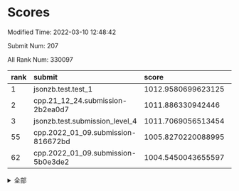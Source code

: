 # Scores

Modified Time: 2022-03-10 12:48:42

Submit Num: 207

All Rank Num: 330097

| rank |               submit               |       score        |       sigma        | pk_num |
| :--- | :--------------------------------- | :----------------- | :----------------- | :----- |
| 1    | jsonzb.test.test_1                 | 1012.9580699623125 | 0.7927371253853247 | 6376   |
| 2    | cpp.21_12_24.submission-2b2ea0d7   | 1011.886330942446  | 0.7985354012595902 | 6381   |
| 3    | jsonzb.test.submission_level_4     | 1011.7069056513454 | 0.7990852130227692 | 6379   |
| 55   | cpp.2022_01_09.submission-816672bd | 1005.8270220088995 | 0.710899066608051  | 6382   |
| 62   | cpp.2022_01_09.submission-5b0e3de2 | 1004.5450043655597 | 0.7180255606160806 | 6377   |


<details>
<summary>全部</summary>

| rank |                 submit                 |       score        |       sigma        | pk_num |
| :--- | :------------------------------------- | :----------------- | :----------------- | :----- |
| 1    | jsonzb.test.test_1                     | 1012.9580699623125 | 0.7927371253853247 | 6376   |
| 2    | cpp.21_12_24.submission-2b2ea0d7       | 1011.886330942446  | 0.7985354012595902 | 6381   |
| 3    | jsonzb.test.submission_level_4         | 1011.7069056513454 | 0.7990852130227692 | 6379   |
| 4    | gobigger.level_3.submission_level_3_25 | 1011.4658636330863 | 0.7738249963857612 | 6377   |
| 5    | gobigger.level_3.submission_level_3_5  | 1011.3451273954852 | 0.7870447895815933 | 6378   |
| 6    | gobigger.level_3.submission_level_3_1  | 1011.191419022244  | 0.7688417163376462 | 6370   |
| 7    | gobigger.level_3.submission_level_3_46 | 1011.0175352520349 | 0.7508029832226449 | 6382   |
| 8    | gobigger.level_3.submission_level_3_17 | 1010.8148296192431 | 0.759737339085852  | 6376   |
| 9    | gobigger.level_3.submission_level_3_43 | 1010.7630091361568 | 0.7605466900419252 | 6380   |
| 10   | gobigger.level_3.submission_level_3_2  | 1010.6449671546541 | 0.773081698042266  | 6377   |
| 11   | gobigger.level_3.submission_level_3_9  | 1010.5825173466155 | 0.7535643875887789 | 6377   |
| 12   | gobigger.level_3.submission_level_3_41 | 1010.5511571289773 | 0.7560514595035916 | 6380   |
| 13   | gobigger.level_3.submission_level_3_23 | 1010.5235646810336 | 0.7692030074468589 | 6382   |
| 14   | gobigger.level_3.submission_level_3_16 | 1010.4778421402525 | 0.7520138272469619 | 6377   |
| 15   | gobigger.level_3.submission_level_3_29 | 1010.3434331220695 | 0.7578858512455928 | 6378   |
| 16   | gobigger.level_3.submission_level_3_49 | 1010.2931662332217 | 0.7511636784269557 | 6374   |
| 17   | gobigger.level_3.submission_level_3_38 | 1010.2752808396712 | 0.7489215772744571 | 6373   |
| 18   | gobigger.level_3.submission_level_3_37 | 1010.2201245373545 | 0.7807897680389976 | 6379   |
| 19   | gobigger.level_3.submission_level_3_12 | 1010.1909871991826 | 0.7563876605177393 | 6378   |
| 20   | gobigger.level_3.submission_level_3_26 | 1010.103964216339  | 0.7486985876195367 | 6374   |
| 21   | gobigger.level_3.submission_level_3_31 | 1010.0219881548315 | 0.7469968634521792 | 6378   |
| 22   | gobigger.level_3.submission_level_3_48 | 1010.0020855090701 | 0.7561725645301751 | 6375   |
| 23   | gobigger.level_3.submission_level_3_14 | 1009.9752607686712 | 0.7617649952561332 | 6372   |
| 24   | gobigger.level_3.submission_level_3_28 | 1009.8883949972825 | 0.7332909377169875 | 6375   |
| 25   | gobigger.level_3.submission_level_3_6  | 1009.8869690807098 | 0.7585941149280249 | 6378   |
| 26   | gobigger.level_3.submission_level_3_24 | 1009.8671855941965 | 0.7362721053245788 | 6378   |
| 27   | gobigger.level_3.submission_level_3_45 | 1009.8334552990272 | 0.7736436607730429 | 6379   |
| 28   | gobigger.level_3.submission_level_3_13 | 1009.7828587096211 | 0.7505373137838931 | 6377   |
| 29   | gobigger.level_3.submission_level_3_33 | 1009.7095389781318 | 0.7569621673786755 | 6379   |
| 30   | gobigger.level_3.submission_level_3_44 | 1009.6472962956234 | 0.7607181714824107 | 6372   |
| 31   | gobigger.level_3.submission_level_3_42 | 1009.603489319756  | 0.7515437813888531 | 6380   |
| 32   | gobigger.level_3.submission_level_3_8  | 1009.598439872317  | 0.7624978886351632 | 6377   |
| 33   | gobigger.level_3.submission_level_3_19 | 1009.5825596287956 | 0.7643236903446315 | 6383   |
| 34   | gobigger.level_3.submission_level_3_15 | 1009.5220813699547 | 0.7831741035146532 | 6376   |
| 35   | gobigger.level_3.submission_level_3_0  | 1009.4941844006652 | 0.750834306702908  | 6380   |
| 36   | gobigger.level_3.submission_level_3_21 | 1009.4744807998137 | 0.7558384128351793 | 6372   |
| 37   | gobigger.level_3.submission_level_3_10 | 1009.4428762703586 | 0.7403377055355568 | 6377   |
| 38   | gobigger.level_3.submission_level_3_3  | 1009.4201743291261 | 0.7619718193177982 | 6376   |
| 39   | gobigger.level_3.submission_level_3_22 | 1009.3925905474536 | 0.7511874813504827 | 6374   |
| 40   | gobigger.level_3.submission_level_3_4  | 1009.390659250932  | 0.7781808580300005 | 6381   |
| 41   | gobigger.level_3.submission_level_3_39 | 1009.3767912275393 | 0.737352229397124  | 6381   |
| 42   | gobigger.level_3.submission_level_3_35 | 1009.3654909331854 | 0.7385819577710278 | 6377   |
| 43   | gobigger.level_3.submission_level_3_20 | 1009.2993762909159 | 0.7744548207977469 | 6376   |
| 44   | gobigger.level_3.submission_level_3_36 | 1009.1453002585524 | 0.7595476681160946 | 6381   |
| 45   | gobigger.level_3.submission_level_3_27 | 1009.1136576614826 | 0.7437098470486245 | 6379   |
| 46   | gobigger.level_3.submission_level_3_30 | 1009.0418459756047 | 0.74400974322719   | 6377   |
| 47   | gobigger.level_3.submission_level_3_7  | 1009.0227058033759 | 0.7416223346536102 | 6374   |
| 48   | gobigger.level_3.submission_level_3_11 | 1009.0181724148616 | 0.7557109040395371 | 6381   |
| 49   | gobigger.level_3.submission_level_3_32 | 1008.7906539063235 | 0.737384566980775  | 6380   |
| 50   | gobigger.level_3.submission_level_3_47 | 1008.773706865345  | 0.7363676901349883 | 6381   |
| 51   | gobigger.level_3.submission_level_3_40 | 1008.6911188450094 | 0.7660794632076481 | 6378   |
| 52   | gobigger.level_3.submission_level_3_34 | 1008.6455261130375 | 0.7146776737278002 | 6378   |
| 53   | gobigger.level_3.submission_level_3_18 | 1008.4604910967695 | 0.7360769136497964 | 6377   |
| 54   | gobigger.level_1.submission_level_1_26 | 1006.0845709475321 | 0.7446255400914262 | 6381   |
| 55   | cpp.2022_01_09.submission-816672bd     | 1005.8270220088995 | 0.710899066608051  | 6382   |
| 56   | gobigger.level_1.submission_level_1_19 | 1005.8038172690945 | 0.716808213514475  | 6376   |
| 57   | gobigger.level_1.submission_level_1_6  | 1004.9128938588843 | 0.7200054543612159 | 6381   |
| 58   | gobigger.level_1.submission_level_1_39 | 1004.8479652544794 | 0.7264315276710168 | 6379   |
| 59   | gobigger.level_1.submission_level_1_49 | 1004.8107136925435 | 0.7152389162740356 | 6379   |
| 60   | gobigger.level_1.submission_level_1_2  | 1004.6145544557457 | 0.7178264346531513 | 6382   |
| 61   | gobigger.level_1.submission_level_1_29 | 1004.5809530248257 | 0.737955746520364  | 6381   |
| 62   | cpp.2022_01_09.submission-5b0e3de2     | 1004.5450043655597 | 0.7180255606160806 | 6377   |
| 63   | gobigger.level_1.submission_level_1_16 | 1004.5418402634192 | 0.7218227630658792 | 6377   |
| 64   | gobigger.level_1.submission_level_1_31 | 1004.3909207739371 | 0.7290053797630325 | 6380   |
| 65   | gobigger.level_1.submission_level_1_37 | 1004.3495368084284 | 0.7261297196691502 | 6381   |
| 66   | gobigger.level_1.submission_level_1_18 | 1004.337467169957  | 0.7025150128673637 | 6378   |
| 67   | gobigger.level_1.submission_level_1_12 | 1004.1333274216871 | 0.7257550390402637 | 6380   |
| 68   | gobigger.level_1.submission_level_1_4  | 1004.092020338123  | 0.7150560277830974 | 6377   |
| 69   | gobigger.level_1.submission_level_1_33 | 1004.0625330302762 | 0.7034986827587562 | 6375   |
| 70   | gobigger.level_1.submission_level_1_14 | 1003.9650433309499 | 0.7305061677790319 | 6380   |
| 71   | gobigger.level_1.submission_level_1_11 | 1003.9256569726676 | 0.7163188712643769 | 6383   |
| 72   | gobigger.level_1.submission_level_1_32 | 1003.8326111420891 | 0.7179088529877774 | 6380   |
| 73   | gobigger.level_1.submission_level_1_48 | 1003.7891313532118 | 0.7130366798766001 | 6380   |
| 74   | gobigger.level_1.submission_level_1_30 | 1003.6321435397421 | 0.7098337131370115 | 6380   |
| 75   | gobigger.level_1.submission_level_1_46 | 1003.6064337947671 | 0.7266544072924597 | 6379   |
| 76   | gobigger.level_1.submission_level_1_28 | 1003.595172339824  | 0.7150940432804352 | 6378   |
| 77   | gobigger.level_1.submission_level_1_5  | 1003.5777336938711 | 0.7213115718764568 | 6378   |
| 78   | gobigger.level_1.submission_level_1_45 | 1003.562582222165  | 0.7121950288545518 | 6379   |
| 79   | gobigger.level_1.submission_level_1_44 | 1003.5353540663209 | 0.7208194674090792 | 6382   |
| 80   | gobigger.level_1.submission_level_1_27 | 1003.465155327618  | 0.7386575885648091 | 6379   |
| 81   | gobigger.level_1.submission_level_1_17 | 1003.4526760961229 | 0.7163955363856115 | 6377   |
| 82   | gobigger.level_1.submission_level_1_35 | 1003.298162764574  | 0.7132470370602098 | 6373   |
| 83   | gobigger.level_1.submission_level_1_7  | 1003.279542445672  | 0.70748349869121   | 6381   |
| 84   | gobigger.level_1.submission_level_1_42 | 1003.2712425155263 | 0.7241946826070892 | 6372   |
| 85   | gobigger.level_1.submission_level_1_41 | 1003.2405851297476 | 0.7160043617228691 | 6379   |
| 86   | gobigger.level_1.submission_level_1_9  | 1003.2334446536739 | 0.713860623837181  | 6379   |
| 87   | gobigger.level_1.submission_level_1_20 | 1003.2175865865734 | 0.7190314082761323 | 6379   |
| 88   | gobigger.level_1.submission_level_1_21 | 1003.1638060739531 | 0.7159465006774052 | 6379   |
| 89   | gobigger.level_1.submission_level_1_3  | 1003.093021089869  | 0.7149688760089626 | 6377   |
| 90   | gobigger.level_1.submission_level_1_36 | 1003.046197490853  | 0.714275465772861  | 6379   |
| 91   | gobigger.level_1.submission_level_1_38 | 1003.0306788608549 | 0.721527282363194  | 6380   |
| 92   | gobigger.level_1.submission_level_1_13 | 1003.0151160638841 | 0.7102733075672356 | 6377   |
| 93   | gobigger.level_1.submission_level_1_10 | 1002.9597473953442 | 0.7177548782769179 | 6375   |
| 94   | gobigger.level_1.submission_level_1_8  | 1002.8591729396419 | 0.6994680522251898 | 6380   |
| 95   | gobigger.level_1.submission_level_1_25 | 1002.8233493563774 | 0.717470336254912  | 6386   |
| 96   | gobigger.level_1.submission_level_1_1  | 1002.7833001396029 | 0.7109524469264406 | 6375   |
| 97   | gobigger.level_1.submission_level_1_47 | 1002.7448076294876 | 0.717540434466897  | 6380   |
| 98   | gobigger.level_1.submission_level_1_23 | 1002.695254732734  | 0.7167095548241251 | 6381   |
| 99   | gobigger.level_1.submission_level_1_40 | 1002.6152222128487 | 0.7057212438011229 | 6377   |
| 100  | gobigger.level_1.submission_level_1_34 | 1002.4790673140142 | 0.714206063005188  | 6380   |
| 101  | gobigger.level_1.submission_level_1_15 | 1002.3650378974983 | 0.7063518887678338 | 6381   |
| 102  | gobigger.level_1.submission_level_1_43 | 1002.2969585564515 | 0.7051361242981687 | 6374   |
| 103  | gobigger.level_1.submission_level_1_24 | 1002.1669968622276 | 0.7167766325869465 | 6378   |
| 104  | gobigger.level_1.submission_level_1_0  | 1001.9959738414866 | 0.7090310180615842 | 6379   |
| 105  | gobigger.level_1.submission_level_1_22 | 1001.804760481419  | 0.7181885651856903 | 6383   |
| 106  | gobigger.random.submission_random_38   | 997.0154409556129  | 0.7184740388034664 | 6377   |
| 107  | gobigger.random.submission_random_25   | 996.8601709987963  | 0.7068503358238312 | 6376   |
| 108  | gobigger.random.submission_random_43   | 996.8073936953731  | 0.7076572352136671 | 6381   |
| 109  | gobigger.random.submission_random_46   | 996.7904390725116  | 0.719932017375604  | 6380   |
| 110  | gobigger.random.submission_random_48   | 996.7780508610798  | 0.7003360926893686 | 6381   |
| 111  | gobigger.random.submission_random_23   | 996.7500616632393  | 0.7250869848566862 | 6377   |
| 112  | gobigger.random.submission_random_32   | 996.7340497832927  | 0.7088643574667897 | 6380   |
| 113  | gobigger.random.submission_random_5    | 996.7266680329446  | 0.7076685382060858 | 6379   |
| 114  | gobigger.random.submission_random_0    | 996.6652784277676  | 0.6985678177975472 | 6382   |
| 115  | gobigger.random.submission_random_13   | 996.6205183843068  | 0.7110554995718462 | 6380   |
| 116  | gobigger.random.submission_random_11   | 996.5376052551317  | 0.7031245781302102 | 6379   |
| 117  | gobigger.random.submission_random_44   | 996.5090765644381  | 0.7061819048304511 | 6377   |
| 118  | gobigger.random.submission_random_7    | 996.468713272309   | 0.7112219048644564 | 6375   |
| 119  | gobigger.random.submission_random_4    | 996.4655592085393  | 0.6962217068869314 | 6383   |
| 120  | gobigger.random.submission_random_1    | 996.3306777284656  | 0.7127136353899796 | 6379   |
| 121  | gobigger.random.submission_random_12   | 996.2363102237834  | 0.7142500401526125 | 6378   |
| 122  | gobigger.random.submission_random_31   | 996.1430461703711  | 0.6985665274427278 | 6382   |
| 123  | gobigger.random.submission_random_14   | 996.085452729666   | 0.7236705910726491 | 6377   |
| 124  | gobigger.random.submission_random_47   | 996.067510510234   | 0.7077627058400863 | 6374   |
| 125  | gobigger.random.submission_random_26   | 996.0241130503565  | 0.6990863862351996 | 6382   |
| 126  | gobigger.random.submission_random_37   | 996.0059037035153  | 0.7024067325081053 | 6380   |
| 127  | gobigger.random.submission_random_33   | 995.9983625629396  | 0.7034286381390621 | 6377   |
| 128  | gobigger.random.submission_random_16   | 995.9771159268388  | 0.7162819922781068 | 6380   |
| 129  | gobigger.random.submission_random_3    | 995.9696942324982  | 0.7013540364188542 | 6380   |
| 130  | gobigger.random.submission_random_17   | 995.9676898281023  | 0.7199961849399247 | 6378   |
| 131  | gobigger.random.submission_random_40   | 995.9117411584587  | 0.6977284143225932 | 6376   |
| 132  | gobigger.random.submission_random_29   | 995.90940755985    | 0.7172151055039514 | 6382   |
| 133  | gobigger.random.submission_random_15   | 995.826372219214   | 0.7173938261023187 | 6379   |
| 134  | gobigger.random.submission_random_22   | 995.8074407380233  | 0.7127867904471997 | 6379   |
| 135  | gobigger.random.submission_random_49   | 995.8022417004593  | 0.7118567040521473 | 6384   |
| 136  | gobigger.random.submission_random_24   | 995.7885485309381  | 0.7133781956706675 | 6378   |
| 137  | gobigger.random.submission_random_41   | 995.7752334063074  | 0.7042465297750635 | 6379   |
| 138  | gobigger.random.submission_random_30   | 995.7523669232185  | 0.7240561272781059 | 6378   |
| 139  | gobigger.random.submission_random_18   | 995.6756514046227  | 0.709549353305264  | 6380   |
| 140  | gobigger.random.submission_random_27   | 995.6620213313633  | 0.7197692777892986 | 6380   |
| 141  | gobigger.random.submission_random_9    | 995.6591480225201  | 0.7093384897639886 | 6378   |
| 142  | gobigger.random.submission_random_35   | 995.5832999794292  | 0.7081270617892622 | 6381   |
| 143  | gobigger.random.submission_random_34   | 995.4911992739786  | 0.7090567020535863 | 6381   |
| 144  | gobigger.random.submission_random_42   | 995.4408485976512  | 0.7093860973604933 | 6383   |
| 145  | gobigger.random.submission_random_39   | 995.424435289448   | 0.7017584124333589 | 6381   |
| 146  | gobigger.random.submission_random_6    | 995.4123292139826  | 0.7083996962674707 | 6377   |
| 147  | gobigger.random.submission_random_2    | 995.3900177342508  | 0.7006065387203096 | 6380   |
| 148  | gobigger.random.submission_random_20   | 995.3666563733478  | 0.7068941535587775 | 6376   |
| 149  | gobigger.random.submission_random_19   | 995.3468796453017  | 0.713395257607878  | 6373   |
| 150  | gobigger.random.submission_random_8    | 995.2948720383521  | 0.7056415434193203 | 6379   |
| 151  | gobigger.random.submission_random_45   | 995.2554435420153  | 0.706126718982691  | 6378   |
| 152  | gobigger.random.submission_random_28   | 994.9036110594161  | 0.717458967558099  | 6380   |
| 153  | gobigger.random.submission_random_36   | 994.3952655461624  | 0.7016570002414053 | 6377   |
| 154  | gobigger.random.submission_random_21   | 994.3461293895787  | 0.7236961027661902 | 6377   |
| 155  | gobigger.level_2.submission_level_2_41 | 994.2259545753078  | 0.7325109416068106 | 6382   |
| 156  | gobigger.random.submission_random_10   | 994.2117568495099  | 0.7159419926303018 | 6385   |
| 157  | gobigger.level_2.submission_level_2_7  | 993.8266850923676  | 0.736037233674375  | 6377   |
| 158  | gobigger.level_2.submission_level_2_32 | 993.7233780820276  | 0.7381533547429726 | 6383   |
| 159  | gobigger.level_2.submission_level_2_49 | 993.6942754919612  | 0.7240844601158236 | 6380   |
| 160  | gobigger.level_2.submission_level_2_18 | 993.2651526502782  | 0.7234237368448021 | 6381   |
| 161  | gobigger.level_2.submission_level_2_30 | 993.1182370073011  | 0.7396128836395431 | 6382   |
| 162  | gobigger.level_2.submission_level_2_4  | 992.9116506822573  | 0.7252446440253861 | 6378   |
| 163  | gobigger.level_2.submission_level_2_44 | 992.8713636190271  | 0.7302069881302878 | 6371   |
| 164  | gobigger.level_2.submission_level_2_33 | 992.858551002681   | 0.7346102417677768 | 6376   |
| 165  | gobigger.level_2.submission_level_2_2  | 992.7910456843338  | 0.7407518446342326 | 6381   |
| 166  | gobigger.level_2.submission_level_2_27 | 992.7268197423034  | 0.7286398589465538 | 6379   |
| 167  | gobigger.level_2.submission_level_2_48 | 992.6560314009321  | 0.7289644561970328 | 6374   |
| 168  | gobigger.level_2.submission_level_2_38 | 992.5367291260714  | 0.7485618928613192 | 6380   |
| 169  | gobigger.level_2.submission_level_2_16 | 992.5175629160004  | 0.7297206088191701 | 6378   |
| 170  | gobigger.level_2.submission_level_2_36 | 992.4849522463475  | 0.7511399963273601 | 6382   |
| 171  | gobigger.level_2.submission_level_2_34 | 992.4785209939272  | 0.7306051511658094 | 6380   |
| 172  | gobigger.level_2.submission_level_2_24 | 992.4569705720452  | 0.7354872741639444 | 6385   |
| 173  | gobigger.level_2.submission_level_2_8  | 992.4546985286255  | 0.7546540676443482 | 6382   |
| 174  | gobigger.level_2.submission_level_2_31 | 992.4058420551421  | 0.7484092861734407 | 6380   |
| 175  | gobigger.level_2.submission_level_2_5  | 992.3262623509219  | 0.7387722611076666 | 6377   |
| 176  | gobigger.level_2.submission_level_2_10 | 992.3134216091793  | 0.7294191978268563 | 6381   |
| 177  | gobigger.level_2.submission_level_2_45 | 992.2844054190537  | 0.7387922718912869 | 6378   |
| 178  | gobigger.level_2.submission_level_2_47 | 992.2838302987582  | 0.7396888611206995 | 6376   |
| 179  | gobigger.level_2.submission_level_2_12 | 992.2585813408673  | 0.7278369308521406 | 6374   |
| 180  | gobigger.level_2.submission_level_2_40 | 992.1461310595062  | 0.7533795013926095 | 6378   |
| 181  | gobigger.level_2.submission_level_2_20 | 992.1282885380369  | 0.7692338417738908 | 6377   |
| 182  | gobigger.level_2.submission_level_2_22 | 992.0705867876901  | 0.7532435858615698 | 6379   |
| 183  | gobigger.level_2.submission_level_2_1  | 992.0574056738293  | 0.7521472807894528 | 6377   |
| 184  | gobigger.level_2.submission_level_2_29 | 991.9952420410654  | 0.7480837423771346 | 6382   |
| 185  | gobigger.level_2.submission_level_2_11 | 991.9736892006158  | 0.7529146720202742 | 6378   |
| 186  | gobigger.level_2.submission_level_2_46 | 991.9080831223969  | 0.7490939968076124 | 6380   |
| 187  | gobigger.level_2.submission_level_2_39 | 991.9023070222768  | 0.7458441431403041 | 6386   |
| 188  | gobigger.level_2.submission_level_2_21 | 991.7975893167667  | 0.7679399527166096 | 6380   |
| 189  | gobigger.level_2.submission_level_2_3  | 991.7898629861935  | 0.7449897179264107 | 6380   |
| 190  | gobigger.level_2.submission_level_2_9  | 991.7567205006173  | 0.7652528342150614 | 6381   |
| 191  | gobigger.level_2.submission_level_2_19 | 991.5877317147041  | 0.7507336621974203 | 6377   |
| 192  | gobigger.level_2.submission_level_2_37 | 991.4433096944864  | 0.7448651686329436 | 6382   |
| 193  | gobigger.level_2.submission_level_2_6  | 991.402285854128   | 0.7536292133448061 | 6380   |
| 194  | gobigger.level_2.submission_level_2_14 | 991.3579369787267  | 0.7454449027478872 | 6378   |
| 195  | gobigger.level_2.submission_level_2_17 | 991.2963568641395  | 0.7675574820881981 | 6381   |
| 196  | gobigger.level_2.submission_level_2_15 | 991.1523664753645  | 0.7563373276758564 | 6381   |
| 197  | gobigger.level_2.submission_level_2_28 | 991.0029929270902  | 0.7552148893854548 | 6380   |
| 198  | gobigger.level_2.submission_level_2_35 | 990.9807162949388  | 0.7441373512543218 | 6383   |
| 199  | gobigger.level_2.submission_level_2_23 | 990.9245446770003  | 0.7530613228554711 | 6379   |
| 200  | gobigger.level_2.submission_level_2_0  | 990.8523135114251  | 0.777521522301456  | 6376   |
| 201  | gobigger.level_2.submission_level_2_25 | 990.8387874124047  | 0.7422734042517358 | 6376   |
| 202  | gobigger.level_2.submission_level_2_43 | 990.7841932588389  | 0.7640974727487131 | 6375   |
| 203  | gobigger.level_2.submission_level_2_42 | 990.7235455956267  | 0.7784124595228199 | 6378   |
| 204  | gobigger.level_2.submission_level_2_26 | 990.4886562048282  | 0.7566380418120331 | 6381   |
| 205  | gobigger.level_2.submission_level_2_13 | 989.9839912896032  | 0.7660559394966782 | 6377   |
| 206  | gobigger.none.submission_none_0        | 977.6495601143814  | 1.2872323962085095 | 6379   |
| 207  | gobigger.none.submission_none_1        | 977.0887767831994  | 1.3321241874013992 | 6386   |

</details>